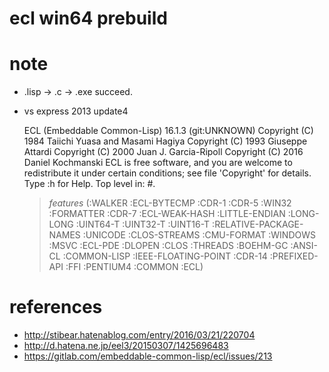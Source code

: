 # ecl win64 prebuild

# note

* .lisp -> .c -> .exe succeed.
* vs express 2013 update4


  ECL (Embeddable Common-Lisp) 16.1.3 (git:UNKNOWN)
Copyright (C) 1984 Taiichi Yuasa and Masami Hagiya
Copyright (C) 1993 Giuseppe Attardi
Copyright (C) 2000 Juan J. Garcia-Ripoll
Copyright (C) 2016 Daniel Kochmanski
ECL is free software, and you are welcome to redistribute it
under certain conditions; see file 'Copyright' for details.
Type :h for Help.  Top level in: #<process TOP-LEVEL>.
  > *features*
(:WALKER :ECL-BYTECMP :CDR-1 :CDR-5 :WIN32 :FORMATTER :CDR-7 :ECL-WEAK-HASH
 :LITTLE-ENDIAN :LONG-LONG :UINT64-T :UINT32-T :UINT16-T
 :RELATIVE-PACKAGE-NAMES :UNICODE :CLOS-STREAMS :CMU-FORMAT :WINDOWS :MSVC
 :ECL-PDE :DLOPEN :CLOS :THREADS :BOEHM-GC :ANSI-CL :COMMON-LISP
 :IEEE-FLOATING-POINT :CDR-14 :PREFIXED-API :FFI :PENTIUM4 :COMMON :ECL)

# references

* http://stibear.hatenablog.com/entry/2016/03/21/220704
* http://d.hatena.ne.jp/eel3/20150307/1425696483
* https://gitlab.com/embeddable-common-lisp/ecl/issues/213
